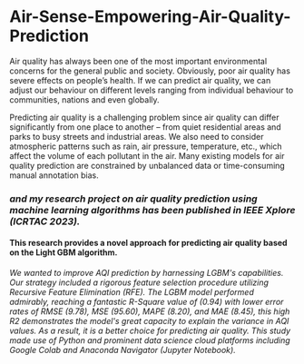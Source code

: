 # Air-Sense-Empowering-Air-Quality-Prediction

Air quality has always been one of the most important environmental concerns for the general public and society. Obviously, poor air quality has severe effects on people’s health. If we can predict air quality, we can adjust our behaviour on different levels ranging from individual behaviour to communities, nations and even globally. 

Predicting air quality is a challenging problem since air quality can differ significantly from one place to another – from quiet residential areas and parks to busy streets and industrial areas. We also need to consider atmospheric patterns such as rain, air pressure, temperature, etc., which affect the volume of each pollutant in the air. Many existing models for air quality prediction are constrained by unbalanced data or time-consuming manual annotation bias.  

### *and my research project on air quality prediction using machine learning algorithms has been published in IEEE Xplore (ICRTAC 2023).*

#### **This research provides a novel approach for predicting air quality based on the Light GBM algorithm.**

*We wanted to improve AQI prediction by harnessing LGBM's capabilities. Our strategy included a rigorous feature selection procedure utilizing Recursive Feature Elimination (RFE). The LGBM model performed admirably, reaching a fantastic R-Square value of (0.94) with lower error rates of RMSE (9.78), MSE (95.60), MAPE (8.20), and MAE (8.45), this high R2 demonstrates the model's great capacity to explain the variance in AQI values. As a result, it is a better choice for predicting air quality. This study made use of Python and prominent data science cloud platforms including Google Colab and Anaconda Navigator (Jupyter Notebook).*
